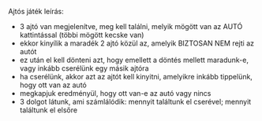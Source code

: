 Ajtós játék leírás:
- 3 ajtó van megjelenítve, meg kell találni, melyik mögött van az AUTÓ kattintással (többi mögött kecske van)
- ekkor kinyílik a maradék 2 ajtó közül az, amelyik BIZTOSAN NEM rejti az autót
- ez után el kell dönteni azt, hogy emellett a döntés mellett maradunk-e, vagy inkább cserélünk egy másik ajtóra
- ha cserélünk, akkor azt az ajtót kell kinyitni, amelyikre inkább tippelünk, hogy ott van az autó
- megkapjuk eredményül, hogy ott van-e az autó vagy nincs
- 3 dolgot látunk, ami számlálódik: mennyit találtunk el cserével; mennyit találtunk el elsőre


